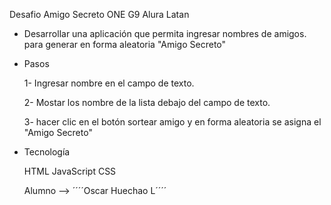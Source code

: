 <h> Desafio Amigo Secreto ONE G9 Alura Latan </h1>

- Desarrollar una aplicación que permita ingresar nombres de amigos. para generar en forma aleatoria "Amigo Secreto"

- Pasos
  
    1- Ingresar nombre en el campo de texto.
  
    2- Mostar los nombre de la lista debajo del campo de texto.
  
    3- hacer clic en el botón sortear amigo y en forma aleatoria se asigna el "Amigo Secreto"

- Tecnología
  
    HTML
    JavaScript
    CSS

  Alumno --> ´´´´Oscar Huechao L´´´´

